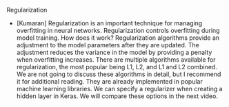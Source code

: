 Regularization
- [Kumaran] Regularization is an important technique for managing overfitting in neural networks. Regularization controls overfitting during model training. How does it work? Regularization algorithms provide an adjustment to the model parameters after they are updated. The adjustment reduces the variance in the model by providing a penalty when overfitting increases. There are multiple algorithms available for regularization, the most popular being L1, L2, and L1 and L2 combined. We are not going to discuss these algorithms in detail, but I recommend it for additional reading. They are already implemented in popular machine learning libraries. We can specify a regularizer when creating a hidden layer in Keras. We will compare these options in the next video.